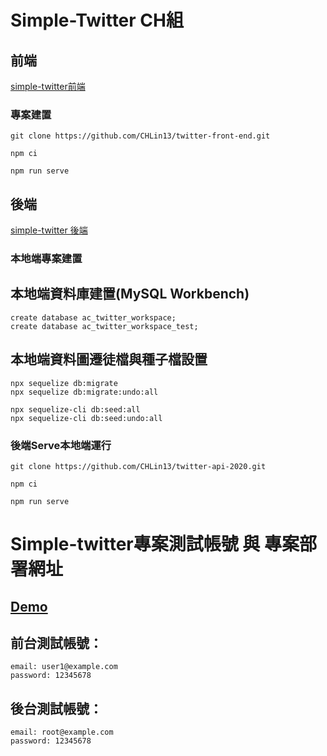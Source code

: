 # Simple-Twitter CH組

## 前端 
[simple-twitter前端](https://github.com/CHLin13/twitter-front-end)

### 專案建置
```
git clone https://github.com/CHLin13/twitter-front-end.git
```
```
npm ci
```
```
npm run serve
```

## 後端 

[simple-twitter 後端](https://github.com/CHLin13/twitter-api-2020)

### 本地端專案建置

## 本地端資料庫建置(MySQL Workbench)
```
create database ac_twitter_workspace;
create database ac_twitter_workspace_test;

```

## 本地端資料圖遷徒檔與種子檔設置
```
npx sequelize db:migrate
npx sequelize db:migrate:undo:all

npx sequelize-cli db:seed:all
npx sequelize-cli db:seed:undo:all

```

### 後端Serve本地端運行

```
git clone https://github.com/CHLin13/twitter-api-2020.git
```
```
npm ci
```
```
npm run serve
```


# Simple-twitter專案測試帳號 與 專案部署網址
## [Demo](https://chlin13.github.io/twitter-front-end/#/)

## 前台測試帳號：
```
email: user1@example.com
password: 12345678
```
## 後台測試帳號：

```
email: root@example.com
password: 12345678
```



